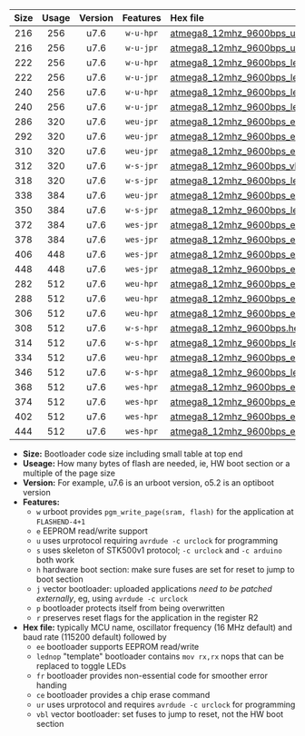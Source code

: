 |Size|Usage|Version|Features|Hex file|
|:-:|:-:|:-:|:-:|:--|
|216|256|u7.6|`w-u-hpr`|[atmega8_12mhz_9600bps_ur.hex](https://raw.githubusercontent.com/stefanrueger/urboot/main//atmega8_12mhz_9600bps_ur.hex)|
|216|256|u7.6|`w-u-jpr`|[atmega8_12mhz_9600bps_ur_vbl.hex](https://raw.githubusercontent.com/stefanrueger/urboot/main//atmega8_12mhz_9600bps_ur_vbl.hex)|
|222|256|u7.6|`w-u-hpr`|[atmega8_12mhz_9600bps_lednop_ur.hex](https://raw.githubusercontent.com/stefanrueger/urboot/main//atmega8_12mhz_9600bps_lednop_ur.hex)|
|222|256|u7.6|`w-u-jpr`|[atmega8_12mhz_9600bps_lednop_ur_vbl.hex](https://raw.githubusercontent.com/stefanrueger/urboot/main//atmega8_12mhz_9600bps_lednop_ur_vbl.hex)|
|240|256|u7.6|`w-u-hpr`|[atmega8_12mhz_9600bps_lednop_fr_ur.hex](https://raw.githubusercontent.com/stefanrueger/urboot/main//atmega8_12mhz_9600bps_lednop_fr_ur.hex)|
|240|256|u7.6|`w-u-jpr`|[atmega8_12mhz_9600bps_lednop_fr_ur_vbl.hex](https://raw.githubusercontent.com/stefanrueger/urboot/main//atmega8_12mhz_9600bps_lednop_fr_ur_vbl.hex)|
|286|320|u7.6|`weu-jpr`|[atmega8_12mhz_9600bps_ee_ur_vbl.hex](https://raw.githubusercontent.com/stefanrueger/urboot/main//atmega8_12mhz_9600bps_ee_ur_vbl.hex)|
|292|320|u7.6|`weu-jpr`|[atmega8_12mhz_9600bps_ee_lednop_ur_vbl.hex](https://raw.githubusercontent.com/stefanrueger/urboot/main//atmega8_12mhz_9600bps_ee_lednop_ur_vbl.hex)|
|310|320|u7.6|`weu-jpr`|[atmega8_12mhz_9600bps_ee_lednop_fr_ur_vbl.hex](https://raw.githubusercontent.com/stefanrueger/urboot/main//atmega8_12mhz_9600bps_ee_lednop_fr_ur_vbl.hex)|
|312|320|u7.6|`w-s-jpr`|[atmega8_12mhz_9600bps_vbl.hex](https://raw.githubusercontent.com/stefanrueger/urboot/main//atmega8_12mhz_9600bps_vbl.hex)|
|318|320|u7.6|`w-s-jpr`|[atmega8_12mhz_9600bps_lednop_vbl.hex](https://raw.githubusercontent.com/stefanrueger/urboot/main//atmega8_12mhz_9600bps_lednop_vbl.hex)|
|338|384|u7.6|`weu-jpr`|[atmega8_12mhz_9600bps_ee_lednop_fr_ce_ur_vbl.hex](https://raw.githubusercontent.com/stefanrueger/urboot/main//atmega8_12mhz_9600bps_ee_lednop_fr_ce_ur_vbl.hex)|
|350|384|u7.6|`w-s-jpr`|[atmega8_12mhz_9600bps_lednop_fr_vbl.hex](https://raw.githubusercontent.com/stefanrueger/urboot/main//atmega8_12mhz_9600bps_lednop_fr_vbl.hex)|
|372|384|u7.6|`wes-jpr`|[atmega8_12mhz_9600bps_ee_vbl.hex](https://raw.githubusercontent.com/stefanrueger/urboot/main//atmega8_12mhz_9600bps_ee_vbl.hex)|
|378|384|u7.6|`wes-jpr`|[atmega8_12mhz_9600bps_ee_lednop_vbl.hex](https://raw.githubusercontent.com/stefanrueger/urboot/main//atmega8_12mhz_9600bps_ee_lednop_vbl.hex)|
|406|448|u7.6|`wes-jpr`|[atmega8_12mhz_9600bps_ee_lednop_fr_vbl.hex](https://raw.githubusercontent.com/stefanrueger/urboot/main//atmega8_12mhz_9600bps_ee_lednop_fr_vbl.hex)|
|448|448|u7.6|`wes-jpr`|[atmega8_12mhz_9600bps_ee_lednop_fr_ce_vbl.hex](https://raw.githubusercontent.com/stefanrueger/urboot/main//atmega8_12mhz_9600bps_ee_lednop_fr_ce_vbl.hex)|
|282|512|u7.6|`weu-hpr`|[atmega8_12mhz_9600bps_ee_ur.hex](https://raw.githubusercontent.com/stefanrueger/urboot/main//atmega8_12mhz_9600bps_ee_ur.hex)|
|288|512|u7.6|`weu-hpr`|[atmega8_12mhz_9600bps_ee_lednop_ur.hex](https://raw.githubusercontent.com/stefanrueger/urboot/main//atmega8_12mhz_9600bps_ee_lednop_ur.hex)|
|306|512|u7.6|`weu-hpr`|[atmega8_12mhz_9600bps_ee_lednop_fr_ur.hex](https://raw.githubusercontent.com/stefanrueger/urboot/main//atmega8_12mhz_9600bps_ee_lednop_fr_ur.hex)|
|308|512|u7.6|`w-s-hpr`|[atmega8_12mhz_9600bps.hex](https://raw.githubusercontent.com/stefanrueger/urboot/main//atmega8_12mhz_9600bps.hex)|
|314|512|u7.6|`w-s-hpr`|[atmega8_12mhz_9600bps_lednop.hex](https://raw.githubusercontent.com/stefanrueger/urboot/main//atmega8_12mhz_9600bps_lednop.hex)|
|334|512|u7.6|`weu-hpr`|[atmega8_12mhz_9600bps_ee_lednop_fr_ce_ur.hex](https://raw.githubusercontent.com/stefanrueger/urboot/main//atmega8_12mhz_9600bps_ee_lednop_fr_ce_ur.hex)|
|346|512|u7.6|`w-s-hpr`|[atmega8_12mhz_9600bps_lednop_fr.hex](https://raw.githubusercontent.com/stefanrueger/urboot/main//atmega8_12mhz_9600bps_lednop_fr.hex)|
|368|512|u7.6|`wes-hpr`|[atmega8_12mhz_9600bps_ee.hex](https://raw.githubusercontent.com/stefanrueger/urboot/main//atmega8_12mhz_9600bps_ee.hex)|
|374|512|u7.6|`wes-hpr`|[atmega8_12mhz_9600bps_ee_lednop.hex](https://raw.githubusercontent.com/stefanrueger/urboot/main//atmega8_12mhz_9600bps_ee_lednop.hex)|
|402|512|u7.6|`wes-hpr`|[atmega8_12mhz_9600bps_ee_lednop_fr.hex](https://raw.githubusercontent.com/stefanrueger/urboot/main//atmega8_12mhz_9600bps_ee_lednop_fr.hex)|
|444|512|u7.6|`wes-hpr`|[atmega8_12mhz_9600bps_ee_lednop_fr_ce.hex](https://raw.githubusercontent.com/stefanrueger/urboot/main//atmega8_12mhz_9600bps_ee_lednop_fr_ce.hex)|

- **Size:** Bootloader code size including small table at top end
- **Useage:** How many bytes of flash are needed, ie, HW boot section or a multiple of the page size
- **Version:** For example, u7.6 is an urboot version, o5.2 is an optiboot version
- **Features:**
  + `w` urboot provides `pgm_write_page(sram, flash)` for the application at `FLASHEND-4+1`
  + `e` EEPROM read/write support
  + `u` uses urprotocol requiring `avrdude -c urclock` for programming
  + `s` uses skeleton of STK500v1 protocol; `-c urclock` and `-c arduino` both work
  + `h` hardware boot section: make sure fuses are set for reset to jump to boot section
  + `j` vector bootloader: uploaded applications *need to be patched externally*, eg, using `avrdude -c urclock`
  + `p` bootloader protects itself from being overwritten
  + `r` preserves reset flags for the application in the register R2
- **Hex file:** typically MCU name, oscillator frequency (16 MHz default) and baud rate (115200 default) followed by
  + `ee` bootloader supports EEPROM read/write
  + `lednop` "template" bootloader contains `mov rx,rx` nops that can be replaced to toggle LEDs
  + `fr` bootloader provides non-essential code for smoother error handing
  + `ce` bootloader provides a chip erase command
  + `ur` uses urprotocol and requires `avrdude -c urclock` for programming
  + `vbl` vector bootloader: set fuses to jump to reset, not the HW boot section

